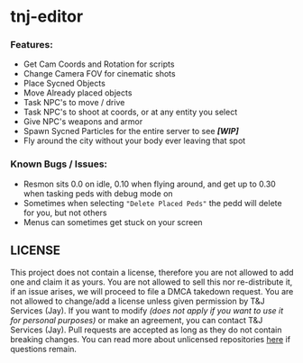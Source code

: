 # tnj-editor

### Features:

- Get Cam Coords and Rotation for scripts
- Change Camera FOV for cinematic shots
- Place Sycned Objects
- Move Already placed objects
- Task NPC's to move / drive
- Task NPC's to shoot at coords, or at any entity you select
- Give NPC's weapons and armor
- Spawn Sycned Particles for the entire server to see ***[WIP]*** 
- Fly around the city without your body ever leaving that spot

### Known Bugs / Issues:
- Resmon sits 0.0 on idle, 0.10 when flying around, and get up to 0.30 when tasking peds with debug mode on
- Sometimes when selecting `"Delete Placed Peds"` the pedd will delete for you, but not others
- Menus can sometimes get stuck on your screen

## LICENSE
This project does not contain a license, therefore you are not allowed to add one and claim it as yours. You are not allowed to sell this nor re-distribute it, if an issue arises, we will proceed to file a DMCA takedown request. You are not allowed to change/add a license unless given permission by T&J Services (Jay). If you want to modify _(does not apply if you want to use it for personal purposes)_ or make an agreement, you can contact T&J Services (Jay). Pull requests are accepted as long as they do not contain breaking changes. You can read more about unlicensed repositories [here](https://opensource.stackexchange.com/questions/1720/what-can-i-assume-if-a-publicly-published-project-has-no-license) if questions remain.